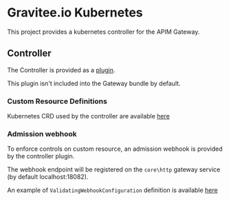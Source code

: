 # Gravitee.io Kubernetes

This project provides a kubernetes controller for the APIM Gateway.

## Controller

The Controller is provided as a [plugin](gravitee-gateway-services-kubernetes).

This plugin isn't included into the Gateway bundle by default.

### Custom Resource Definitions

Kubernetes CRD used by the controller are available [here](crds/apim)

### Admission webhook

To enforce controls on custom resource, an admission webhook is provided by the controller plugin.

The webhook endpoint will be registered on the `core\http` gateway service (by default localhost:18082).

An example of `ValidatingWebhookConfiguration` definition is available [here](admission-webhook/apim)  

